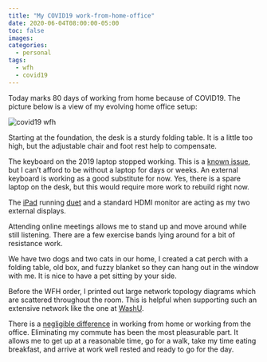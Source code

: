 ```yaml
---
title: "My COVID19 work-from-home-office"
date: 2020-06-04T08:00:00-05:00
toc: false
images:
categories:
  - personal
tags: 
  - wfh
  - covid19
---
```


Today marks 80 days of working from home because of COVID19. The picture below is a view of my evolving home office setup:

![covid19 wfh](/images/covidwfh.JPG)

Starting at the foundation, the desk is a sturdy folding table. It is a little too high, but the adjustable chair and foot rest help to compensate.

The keyboard on the 2019 laptop stopped working. This is a [known issue](https://support.apple.com/keyboard-service-program-for-mac-notebooks), but I can’t afford to be without a laptop for days or weeks. An external keyboard is working as a good substitute for now. Yes, there is a spare laptop on the desk, but this would require more work to rebuild right now.

The [iPad](/posts/2020/duet/) running [duet](/posts/2020/duet/) and a standard HDMI monitor are acting as my two external displays.

Attending online meetings allows me to stand up and move around while still listening. There are a few exercise bands lying around for a bit of resistance work.

We have two dogs and two cats in our home, I created a cat perch with a folding table, old box, and fuzzy blanket so they can hang out in the window with me. It is nice to have a pet sitting by your side. 

Before the WFH order, I printed out large network topology diagrams which are scattered throughout the room. This is helpful when supporting such an extensive network like the one at [WashU](https://wustl.edu/).

There is a [negligible difference](/posts/2020/workingfromhome/) in working from home or working from the office. Eliminating my commute has been the most pleasurable part.  It allows me to get up at a reasonable time, go for a walk, take my time eating breakfast, and arrive at work well rested and ready to go for the day.


